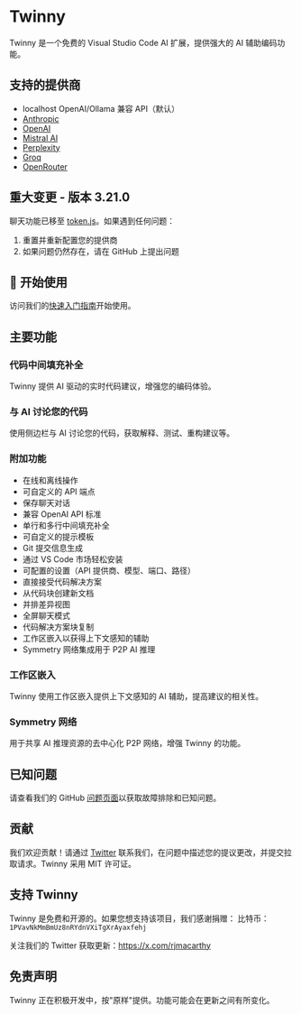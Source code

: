 # Twinny

Twinny 是一个免费的 Visual Studio Code AI 扩展，提供强大的 AI 辅助编码功能。

## 支持的提供商

- localhost OpenAI/Ollama 兼容 API（默认）
- [Anthropic](https://www.anthropic.com)
- [OpenAI](https://openai.com)
- [Mistral AI](https://mistral.ai)
- [Perplexity](https://www.perplexity.ai)
- [Groq](https://groq.com)
- [OpenRouter](https://openrouter.ai)

## 重大变更 - 版本 3.21.0

聊天功能已移至 [token.js](https://github.com/token-js/token.js/tree/main/src)。如果遇到任何问题：
1. 重置并重新配置您的提供商
2. 如果问题仍然存在，请在 GitHub 上提出问题

## 🚀 开始使用

访问我们的[快速入门指南](https://docs.twinny.dev)开始使用。

## 主要功能

### 代码中间填充补全
Twinny 提供 AI 驱动的实时代码建议，增强您的编码体验。

### 与 AI 讨论您的代码
使用侧边栏与 AI 讨论您的代码，获取解释、测试、重构建议等。

### 附加功能
- 在线和离线操作
- 可自定义的 API 端点
- 保存聊天对话
- 兼容 OpenAI API 标准
- 单行和多行中间填充补全
- 可自定义的提示模板
- Git 提交信息生成
- 通过 VS Code 市场轻松安装
- 可配置的设置（API 提供商、模型、端口、路径）
- 直接接受代码解决方案
- 从代码块创建新文档
- 并排差异视图
- 全屏聊天模式
- 代码解决方案块复制
- 工作区嵌入以获得上下文感知的辅助
- Symmetry 网络集成用于 P2P AI 推理

### 工作区嵌入
Twinny 使用工作区嵌入提供上下文感知的 AI 辅助，提高建议的相关性。

### Symmetry 网络
用于共享 AI 推理资源的去中心化 P2P 网络，增强 Twinny 的功能。

## 已知问题

请查看我们的 GitHub [问题页面](https://github.com/rjmacarthy/twinny/issues)以获取故障排除和已知问题。

## 贡献

我们欢迎贡献！请通过 [Twitter](https://x.com/twinnydotdev) 联系我们，在问题中描述您的提议更改，并提交拉取请求。Twinny 采用 MIT 许可证。

## 支持 Twinny

Twinny 是免费和开源的。如果您想支持该项目，我们感谢捐赠：
比特币：`1PVavNkMmBmUz8nRYdnVXiTgXrAyaxfehj`

关注我们的 Twitter 获取更新：https://x.com/rjmacarthy

## 免责声明

Twinny 正在积极开发中，按"原样"提供。功能可能会在更新之间有所变化。
